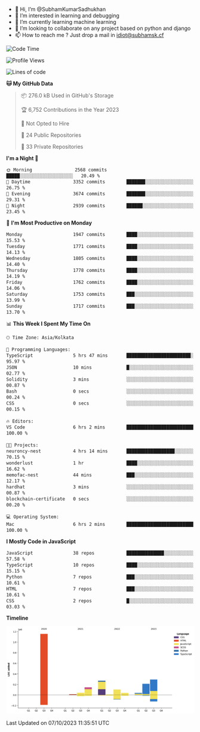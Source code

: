 - 👋 Hi, I’m @SubhamKumarSadhukhan
- 👀 I’m interested in learning and debugging
- 🌱 I’m currently learning machine learning
- 💞️ I’m looking to collaborate on any project based on python and django
- 📫 How to reach me ?
      Just drop a mail in idiot@subhamsk.cf

<!---
SubhamKumarSadhukhan/SubhamKumarSadhukhan is a ✨ special ✨ repository because its `README.md` (this file) appears on your GitHub profile.
You can click the Preview link to take a look at your changes.
--->


<!--START_SECTION:waka-->
![Code Time](http://img.shields.io/badge/Code%20Time-1%2C588%20hrs%2032%20mins-blue)

![Profile Views](http://img.shields.io/badge/Profile%20Views-21-blue)

![Lines of code](https://img.shields.io/badge/From%20Hello%20World%20I%27ve%20Written-2.3%20million%20lines%20of%20code-blue)

**🐱 My GitHub Data** 

> 📦 276.0 kB Used in GitHub's Storage 
 > 
> 🏆 6,752 Contributions in the Year 2023
 > 
> 🚫 Not Opted to Hire
 > 
> 📜 24 Public Repositories 
 > 
> 🔑 33 Private Repositories 
 > 
**I'm a Night 🦉** 

```text
🌞 Morning                2568 commits        █████░░░░░░░░░░░░░░░░░░░░   20.49 % 
🌆 Daytime                3352 commits        ███████░░░░░░░░░░░░░░░░░░   26.75 % 
🌃 Evening                3674 commits        ███████░░░░░░░░░░░░░░░░░░   29.31 % 
🌙 Night                  2939 commits        ██████░░░░░░░░░░░░░░░░░░░   23.45 % 
```
📅 **I'm Most Productive on Monday** 

```text
Monday                   1947 commits        ████░░░░░░░░░░░░░░░░░░░░░   15.53 % 
Tuesday                  1771 commits        ████░░░░░░░░░░░░░░░░░░░░░   14.13 % 
Wednesday                1805 commits        ████░░░░░░░░░░░░░░░░░░░░░   14.40 % 
Thursday                 1778 commits        ████░░░░░░░░░░░░░░░░░░░░░   14.19 % 
Friday                   1762 commits        ████░░░░░░░░░░░░░░░░░░░░░   14.06 % 
Saturday                 1753 commits        ███░░░░░░░░░░░░░░░░░░░░░░   13.99 % 
Sunday                   1717 commits        ███░░░░░░░░░░░░░░░░░░░░░░   13.70 % 
```


📊 **This Week I Spent My Time On** 

```text
🕑︎ Time Zone: Asia/Kolkata

💬 Programming Languages: 
TypeScript               5 hrs 47 mins       ████████████████████████░   95.97 % 
JSON                     10 mins             █░░░░░░░░░░░░░░░░░░░░░░░░   02.77 % 
Solidity                 3 mins              ░░░░░░░░░░░░░░░░░░░░░░░░░   00.87 % 
Bash                     0 secs              ░░░░░░░░░░░░░░░░░░░░░░░░░   00.24 % 
CSS                      0 secs              ░░░░░░░░░░░░░░░░░░░░░░░░░   00.15 % 

🔥 Editors: 
VS Code                  6 hrs 2 mins        █████████████████████████   100.00 % 

🐱‍💻 Projects: 
neuroncy-nest            4 hrs 14 mins       ██████████████████░░░░░░░   70.15 % 
wonderlust               1 hr                ████░░░░░░░░░░░░░░░░░░░░░   16.62 % 
memofac-nest             44 mins             ███░░░░░░░░░░░░░░░░░░░░░░   12.17 % 
hardhat                  3 mins              ░░░░░░░░░░░░░░░░░░░░░░░░░   00.87 % 
blockchain-certificate   0 secs              ░░░░░░░░░░░░░░░░░░░░░░░░░   00.20 % 

💻 Operating System: 
Mac                      6 hrs 2 mins        █████████████████████████   100.00 % 
```

**I Mostly Code in JavaScript** 

```text
JavaScript               38 repos            ██████████████░░░░░░░░░░░   57.58 % 
TypeScript               10 repos            ████░░░░░░░░░░░░░░░░░░░░░   15.15 % 
Python                   7 repos             ███░░░░░░░░░░░░░░░░░░░░░░   10.61 % 
HTML                     7 repos             ███░░░░░░░░░░░░░░░░░░░░░░   10.61 % 
CSS                      2 repos             █░░░░░░░░░░░░░░░░░░░░░░░░   03.03 % 
```



**Timeline**

![Lines of Code chart](https://raw.githubusercontent.com/SubhamKumarSadhukhan/SubhamKumarSadhukhan/main/assets/bar_graph.png)


 Last Updated on 07/10/2023 11:35:51 UTC
<!--END_SECTION:waka-->
